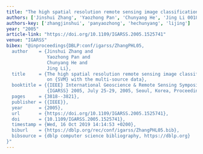```yaml
---
title: "The high spatial resolution remote sensing image classification based on SVM with the multi-source data."
authors: ['Jinshui Zhang', 'Yaozhong Pan', 'Chunyang He', 'Jing Li 0018']
authors-key: ['zhangjinshui', 'panyaozhong', 'hechunyang', 'lijing']
year: "2005"
article-link: "https://doi.org/10.1109/IGARSS.2005.1525741"
venue: "IGARSS"
bibex: "@inproceedings{DBLP:conf/igarss/ZhangPHL05,
  author    = {Jinshui Zhang and
               Yaozhong Pan and
               Chunyang He and
               Jing Li},
  title     = {The high spatial resolution remote sensing image classification based
               on {SVM} with the multi-source data},
  booktitle = {{IEEE} International Geoscience & Remote Sensing Symposium,
               {IGARSS} 2005, July 25-29, 2005, Seoul, Korea, Proceedings},
  pages     = {3818--3821},
  publisher = {{IEEE}},
  year      = {2005},
  url       = {https://doi.org/10.1109/IGARSS.2005.1525741},
  doi       = {10.1109/IGARSS.2005.1525741},
  timestamp = {Wed, 16 Oct 2019 14:14:53 +0200},
  biburl    = {https://dblp.org/rec/conf/igarss/ZhangPHL05.bib},
  bibsource = {dblp computer science bibliography, https://dblp.org}
}"
---
```

